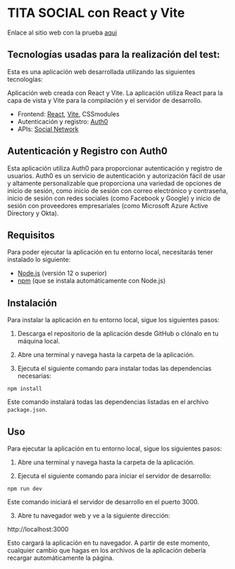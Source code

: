 # TITA SOCIAL con React y Vite

Enlace al sitio web con la prueba [aqui](https://tita-media-test.vercel.app/)

## Tecnologías usadas para la realización del test:

Esta es una aplicación web desarrollada utilizando las siguientes tecnologías:

Aplicación web creada con React y Vite. La aplicación utiliza React para la capa de vista y Vite para la compilación y el servidor de desarrollo.

- Frontend: [React](https://es.reactjs.org/), [Vite](https://vitejs.dev/), CSSmodules
- Autenticación y registro: [Auth0](https://auth0.com/docs)
- APIs: [Social Network](https://dummyapi.io/)

## Autenticación y Registro con Auth0

Esta aplicación utiliza Auth0 para proporcionar autenticación y registro de usuarios. Auth0 es un servicio de autenticación y autorización fácil de usar y altamente personalizable que proporciona una variedad de opciones de inicio de sesión, como inicio de sesión con correo electrónico y contraseña, inicio de sesión con redes sociales (como Facebook y Google) y inicio de sesión con proveedores empresariales (como Microsoft Azure Active Directory y Okta).

## Requisitos

Para poder ejecutar la aplicación en tu entorno local, necesitarás tener instalado lo siguiente:

- [Node.js](https://nodejs.org) (versión 12 o superior)
- [npm](https://www.npmjs.com/) (que se instala automáticamente con Node.js)

## Instalación

Para instalar la aplicación en tu entorno local, sigue los siguientes pasos:

1. Descarga el repositorio de la aplicación desde GitHub o clónalo en tu máquina local.

2. Abre una terminal y navega hasta la carpeta de la aplicación.

3. Ejecuta el siguiente comando para instalar todas las dependencias necesarias:

```
npm install
```
Este comando instalará todas las dependencias listadas en el archivo `package.json`.

## Uso

Para ejecutar la aplicación en tu entorno local, sigue los siguientes pasos:

1. Abre una terminal y navega hasta la carpeta de la aplicación.

2. Ejecuta el siguiente comando para iniciar el servidor de desarrollo:
```
npm run dev
```
Este comando iniciará el servidor de desarrollo en el puerto 3000.

3. Abre tu navegador web y ve a la siguiente dirección:

http://localhost:3000

Esto cargará la aplicación en tu navegador. A partir de este momento, cualquier cambio que hagas en los archivos de la aplicación debería recargar automáticamente la página.
